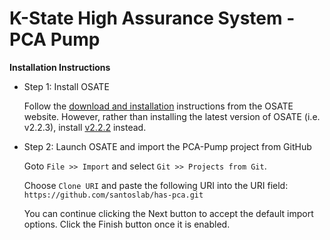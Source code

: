 # K-State High Assurance System - PCA Pump

**Installation Instructions**

* Step 1: Install OSATE
  
  Follow the [download and installation](http://osate.org/download-and-install.html#) 
  instructions from the OSATE website.  However, rather than installing 
  the latest version of OSATE (i.e. v2.2.3), install 
  [v2.2.2](http://aadl.info/aadl/osate/stable/2.2.2/products/) instead.
  
* Step 2: Launch OSATE and import the PCA-Pump project from GitHub

  Goto ``File >> Import`` and select ``Git >> Projects from Git``.
  
  Choose ``Clone URI`` and paste the following URI into the URI field:
  ``https://github.com/santoslab/has-pca.git``
  
  You can continue clicking the Next button to accept the default import
  options.  Click the Finish button once it is enabled.
